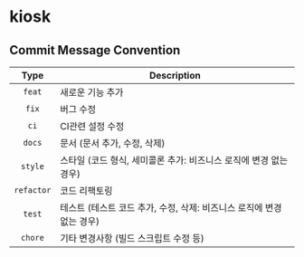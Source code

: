 # kiosk
## Commit Message Convention

|    Type     | Description  |
|:-----------:|---|
|   `feat`    | 새로운 기능 추가 |
|    `fix`    | 버그 수정 |
|    `ci`     | CI관련 설정 수정 |
|   `docs`    | 문서 (문서 추가, 수정, 삭제) |
|   `style`   | 스타일 (코드 형식, 세미콜론 추가: 비즈니스 로직에 변경 없는 경우) |
| `refactor`  | 코드 리팩토링 |
|   `test`    | 테스트 (테스트 코드 추가, 수정, 삭제: 비즈니스 로직에 변경 없는 경우) |
|   `chore`   | 기타 변경사항 (빌드 스크립트 수정 등) |

